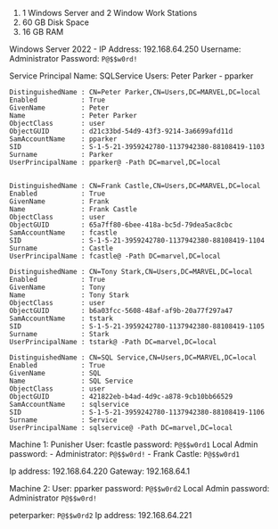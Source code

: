 
1. 1 Windows Server and 2 Window Work Stations
2. 60 GB Disk Space
3. 16 GB RAM

Windows Server 2022 - 
IP Address: 192.168.64.250
Username: Administrator
Password: `P@$$w0rd!`

Service Principal Name: SQLService
Users:
Peter Parker - pparker

```
DistinguishedName : CN=Peter Parker,CN=Users,DC=MARVEL,DC=local
Enabled           : True
GivenName         : Peter
Name              : Peter Parker
ObjectClass       : user
ObjectGUID        : d21c33bd-54d9-43f3-9214-3a6699afd11d
SamAccountName    : pparker
SID               : S-1-5-21-3959242780-1137942380-88108419-1103
Surname           : Parker
UserPrincipalName : pparker@ -Path DC=marvel,DC=local

```

```

DistinguishedName : CN=Frank Castle,CN=Users,DC=MARVEL,DC=local
Enabled           : True
GivenName         : Frank
Name              : Frank Castle
ObjectClass       : user
ObjectGUID        : 65a7ff80-6bee-418a-bc5d-79dea5ac8cbc
SamAccountName    : fcastle
SID               : S-1-5-21-3959242780-1137942380-88108419-1104
Surname           : Castle
UserPrincipalName : fcastle@ -Path DC=marvel,DC=local

```

```
DistinguishedName : CN=Tony Stark,CN=Users,DC=MARVEL,DC=local
Enabled           : True
GivenName         : Tony
Name              : Tony Stark
ObjectClass       : user
ObjectGUID        : b6a03fcc-5608-48af-af9b-20a77f297a47
SamAccountName    : tstark
SID               : S-1-5-21-3959242780-1137942380-88108419-1105
Surname           : Stark
UserPrincipalName : tstark@ -Path DC=marvel,DC=local
```

```
DistinguishedName : CN=SQL Service,CN=Users,DC=MARVEL,DC=local
Enabled           : True
GivenName         : SQL
Name              : SQL Service
ObjectClass       : user
ObjectGUID        : 421822eb-b4ad-4d9c-a878-9cb10bb66529
SamAccountName    : sqlservice
SID               : S-1-5-21-3959242780-1137942380-88108419-1106
Surname           : Service
UserPrincipalName : sqlservice@ -Path DC=marvel,DC=local

```

Machine 1: Punisher
User: fcastle
password: `P@$$w0rd1`
Local Admin password: 
	- Administrator: `P@$$w0rd!`
	- Frank Castle: `P@$$w0rd1`


Ip address: 192.168.64.220
Gateway: 192.168.64.1


Machine 2:
User: pparker
password: `P@$$w0rd2`
Local Admin password: Administrator `P@$$w0rd!`

peterparker: `P@$$w0rd2`
Ip address: 192.168.64.221


